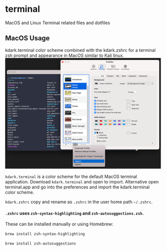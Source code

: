 # terminal
MacOS and Linux Terminal related files and dotfiles

## MacOS Usage
kdark.terminal color scheme combined with the kdark.zshrc for a terminal zsh prompt and appearance in MacOS similar to Kali linux.  
![kdark.terminal](/previewmacos.png)

`kdark.terminal` is a color scheme for the default MacOS terminal application. Download `kdark.terminal` and open to import. Alternative open terminal.app and go into the preferences and import the kdark.terminal color scheme.

`kdark.zshrc` copy and rename as `.zshrc` in the user home path `~/.zshrc`.

#### `.zshrc` uses `zsh-syntax-highlighting` and `zsh-autosuggestions.zsh`.

These can be installed manually or using Homebrew:

`brew install zsh-syntax-highlighting`

`brew install zsh-autosuggestions`

